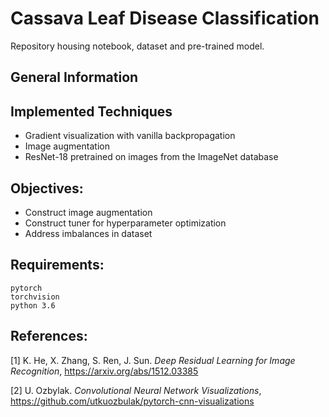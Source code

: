 # Cassava Leaf Disease Classification
Repository housing notebook, dataset and pre-trained model. 

## General Information

## Implemented Techniques

* Gradient visualization with vanilla backpropagation
* Image augmentation
* ResNet-18 pretrained on images from the ImageNet database

## Objectives: 
* Construct image augmentation 
* Construct tuner for hyperparameter optimization
* Address imbalances in dataset

## Requirements:
```
pytorch
torchvision
python 3.6
```

## References:
[1] K. He, X. Zhang, S. Ren, J. Sun. *Deep Residual Learning for Image Recognition*,
https://arxiv.org/abs/1512.03385

[2] U. Ozbylak. *Convolutional Neural Network Visualizations*,
https://github.com/utkuozbulak/pytorch-cnn-visualizations

